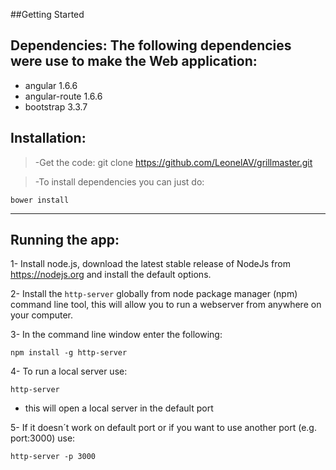 ##Getting Started 

## **Dependencies**: The following dependencies were use to make the Web application:

- angular 1.6.6
- angular-route 1.6.6
- bootstrap 3.3.7

## **Installation**: 

>-Get the code: git clone https://github.com/LeonelAV/grillmaster.git

>-To install dependencies you can just do: 
```
bower install
```   
_________


## **Running the app**: 

1- Install node.js, download the latest stable release of NodeJs from https://nodejs.org and install the default options.

2- Install the ```http-server``` globally from node package manager (npm) command line tool, this will allow you to run a webserver from anywhere on your computer.

3- In the command line window enter the following:
```
npm install -g http-server
```
4- To run a local server use:
```
http-server
```
- this will open a local server in the default port

5- If it doesn´t work on default port or if you want to use another port (e.g. port:3000) use:
```
http-server -p 3000
```
